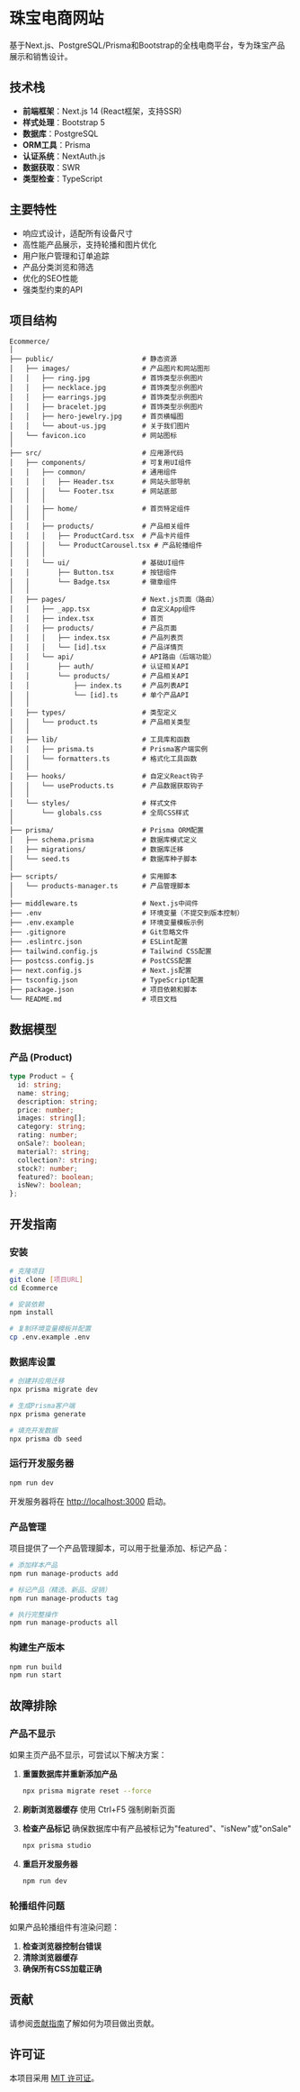 # 珠宝电商网站

基于Next.js、PostgreSQL/Prisma和Bootstrap的全栈电商平台，专为珠宝产品展示和销售设计。

## 技术栈

- **前端框架**：Next.js 14 (React框架，支持SSR)
- **样式处理**：Bootstrap 5
- **数据库**：PostgreSQL
- **ORM工具**：Prisma
- **认证系统**：NextAuth.js
- **数据获取**：SWR
- **类型检查**：TypeScript

## 主要特性

- 响应式设计，适配所有设备尺寸
- 高性能产品展示，支持轮播和图片优化
- 用户账户管理和订单追踪
- 产品分类浏览和筛选
- 优化的SEO性能
- 强类型约束的API

## 项目结构

```
Ecommerce/
│
├── public/                      # 静态资源
│   ├── images/                  # 产品图片和网站图形
│   │   ├── ring.jpg             # 首饰类型示例图片
│   │   ├── necklace.jpg         # 首饰类型示例图片
│   │   ├── earrings.jpg         # 首饰类型示例图片
│   │   ├── bracelet.jpg         # 首饰类型示例图片
│   │   ├── hero-jewelry.jpg     # 首页横幅图
│   │   └── about-us.jpg         # 关于我们图片
│   └── favicon.ico              # 网站图标
│
├── src/                         # 应用源代码
│   ├── components/              # 可复用UI组件
│   │   ├── common/              # 通用组件
│   │   │   ├── Header.tsx       # 网站头部导航
│   │   │   └── Footer.tsx       # 网站底部
│   │   │
│   │   ├── home/                # 首页特定组件
│   │   │
│   │   ├── products/            # 产品相关组件
│   │   │   ├── ProductCard.tsx  # 产品卡片组件
│   │   │   └── ProductCarousel.tsx # 产品轮播组件
│   │   │
│   │   └── ui/                  # 基础UI组件
│   │       ├── Button.tsx       # 按钮组件
│   │       └── Badge.tsx        # 徽章组件
│   │
│   ├── pages/                   # Next.js页面（路由）
│   │   ├── _app.tsx             # 自定义App组件
│   │   ├── index.tsx            # 首页
│   │   ├── products/            # 产品页面
│   │   │   ├── index.tsx        # 产品列表页
│   │   │   └── [id].tsx         # 产品详情页
│   │   └── api/                 # API路由（后端功能）
│   │       ├── auth/            # 认证相关API
│   │       └── products/        # 产品相关API
│   │           ├── index.ts     # 产品列表API
│   │           └── [id].ts      # 单个产品API
│   │
│   ├── types/                   # 类型定义
│   │   └── product.ts           # 产品相关类型
│   │
│   ├── lib/                     # 工具库和函数
│   │   ├── prisma.ts            # Prisma客户端实例
│   │   └── formatters.ts        # 格式化工具函数
│   │
│   ├── hooks/                   # 自定义React钩子
│   │   └── useProducts.ts       # 产品数据获取钩子
│   │
│   └── styles/                  # 样式文件
│       └── globals.css          # 全局CSS样式
│
├── prisma/                      # Prisma ORM配置
│   ├── schema.prisma            # 数据库模式定义
│   ├── migrations/              # 数据库迁移
│   └── seed.ts                  # 数据库种子脚本
│
├── scripts/                     # 实用脚本
│   └── products-manager.ts      # 产品管理脚本
│
├── middleware.ts                # Next.js中间件
├── .env                         # 环境变量（不提交到版本控制）
├── .env.example                 # 环境变量模板示例
├── .gitignore                   # Git忽略文件
├── .eslintrc.json               # ESLint配置
├── tailwind.config.js           # Tailwind CSS配置
├── postcss.config.js            # PostCSS配置
├── next.config.js               # Next.js配置
├── tsconfig.json                # TypeScript配置
├── package.json                 # 项目依赖和脚本
└── README.md                    # 项目文档
```

## 数据模型

### 产品 (Product)

```typescript
type Product = {
  id: string;
  name: string;
  description: string;
  price: number;
  images: string[];
  category: string;
  rating: number;
  onSale?: boolean;
  material?: string;
  collection?: string;
  stock?: number;
  featured?: boolean;
  isNew?: boolean;
};
```

## 开发指南

### 安装

```bash
# 克隆项目
git clone [项目URL]
cd Ecommerce

# 安装依赖
npm install

# 复制环境变量模板并配置
cp .env.example .env
```

### 数据库设置

```bash
# 创建并应用迁移
npx prisma migrate dev

# 生成Prisma客户端
npx prisma generate

# 填充开发数据
npx prisma db seed
```

### 运行开发服务器

```bash
npm run dev
```

开发服务器将在 [http://localhost:3000](http://localhost:3000) 启动。

### 产品管理

项目提供了一个产品管理脚本，可以用于批量添加、标记产品：

```bash
# 添加样本产品
npm run manage-products add

# 标记产品（精选、新品、促销）
npm run manage-products tag

# 执行完整操作
npm run manage-products all
```

### 构建生产版本

```bash
npm run build
npm run start
```

## 故障排除

### 产品不显示

如果主页产品不显示，可尝试以下解决方案：

1. **重置数据库并重新添加产品**
   ```bash
   npx prisma migrate reset --force
   ```

2. **刷新浏览器缓存**
   使用 Ctrl+F5 强制刷新页面

3. **检查产品标记**
   确保数据库中有产品被标记为"featured"、"isNew"或"onSale"
   ```bash
   npx prisma studio
   ```

4. **重启开发服务器**
   ```bash
   npm run dev
   ```

### 轮播组件问题

如果产品轮播组件有渲染问题：

1. **检查浏览器控制台错误**
2. **清除浏览器缓存**
3. **确保所有CSS加载正确**

## 贡献

请参阅[贡献指南](CONTRIBUTING.md)了解如何为项目做出贡献。

## 许可证

本项目采用 [MIT 许可证](LICENSE)。

